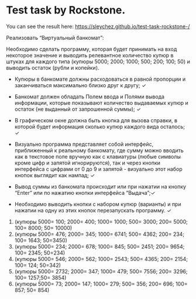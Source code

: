 # Test task by Rockstone. 

You can see the result here: https://sleychez.github.io/test-task-rockstone-/

Реализовать “Виртуальный банкомат”:

Необходимо сделать программу, которая будет принимать на вход некоторое значение
и выводить релевантное количество купюр в штуках для каждого типа (купюры 5000;
2000; 1000; 500; 200; 100; 50) и выводить остаток (рубли и копейки).

- Купюры в банкомате должны расходоваться в равной пропорции и заканчиваться
максимально близко друг к другу; ✓

- Банкомат должен обладать Полем ввода и Полями вывода информации,
которые показывают количество выдаваемых купюр и остаток (не выданный от
запрошенной суммы); ✓

- В графическом окне должна быть кнопка для вызова справки, в которой будет
информация сколько купюр каждого вида осталось; ✓

- Визуально программа представляет собой интерфейс, приближенный к
реальному банкомату, где сумму можно вводить как в текстовое поле вручную
как с клавиатуры (любые символы кроме цифр и запятой игнорируются), так и
через кнопки интерфейса с цифрами от 0 до 9 и запятой - визуально этот набор
кнопок выглядит как нампад; ✓

- Вывод суммы из банкомата происходит или при нажатии на кнопку “Enter” или по
нажатию кнопки интерфейса “Выдача”;✓

- Необходимо выводить кнопки с набором купюр (варианты) и при нажатии на
одну из этих кнопок перезапускать программу. ✓


1. (купюры 5000= 100; 2000= 400; 1000= 1000; 500= 3000; 200= 5000; 100= 8000;
50= 10000)
2. (купюры 5000= 476; 2000= 345; 1000= 6741; 500= 4362; 200= 234; 100= 1643; 50=3450)
3. (купюры 5000= 234; 2000= 678; 1000= 845; 500= 2451; 200= 9654; 100= 2345;
50=234)
4. (купюры 5000= 546; 2000= 562; 1000= 2543; 500= 4365; 200= 2154; 100= 124; 50=342)
5. (купюры 5000= 2732; 2000= 347; 1000= 479; 500= 7556; 200= 3296; 100= 1257;50= 3854)
6. (купюры 5000= 73; 2000= 147; 1000= 279; 500= 356; 200= 696; 100= 857; 50= 854)
